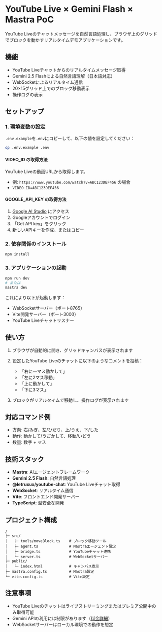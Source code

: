 # YouTube Live × Gemini Flash × Mastra PoC

YouTube Liveのチャットメッセージを自然言語処理し、ブラウザ上のグリッドでブロックを動かすリアルタイムデモアプリケーションです。

## 機能

- YouTube Liveチャットからのリアルタイムメッセージ取得
- Gemini 2.5 Flashによる自然言語理解（日本語対応）
- WebSocketによるリアルタイム通信
- 20×15グリッド上でのブロック移動表示
- 操作ログの表示

## セットアップ

### 1. 環境変数の設定

`.env.example`を`.env`にコピーして、以下の値を設定してください：

```bash
cp .env.example .env
```

#### VIDEO_ID の取得方法
YouTube Liveの動画URLから取得します。
- 例: `https://www.youtube.com/watch?v=ABC123DEF456` の場合
- `VIDEO_ID=ABC123DEF456`

#### GOOGLE_API_KEY の取得方法
1. [Google AI Studio](https://aistudio.google.com/app/apikey) にアクセス
2. Googleアカウントでログイン
3. 「Get API key」をクリック
4. 新しいAPIキーを作成、またはコピー

### 2. 依存関係のインストール

```bash
npm install
```

### 3. アプリケーションの起動

```bash
npm run dev
# または
mastra dev
```

これにより以下が起動します：
- WebSocketサーバー（ポート8765）
- Vite開発サーバー（ポート3000）
- YouTube Liveチャットリスナー

## 使い方

1. ブラウザが自動的に開き、グリッドキャンバスが表示されます
2. 設定したYouTube Liveのチャットに以下のようなコメントを投稿：
   - 「右に一マス動かして」
   - 「左に2マス移動」
   - 「上に動かして」
   - 「下に3マス」

3. ブロックがリアルタイムで移動し、操作ログが表示されます

## 対応コマンド例

- 方向: 右/みぎ、左/ひだり、上/うえ、下/した
- 動作: 動かして/うごかして、移動/いどう
- 数量: 数字 + マス

## 技術スタック

- **Mastra**: AIエージェントフレームワーク
- **Gemini 2.5 Flash**: 自然言語処理
- **@letruxux/youtube-chat**: YouTube Liveチャット取得
- **WebSocket**: リアルタイム通信
- **Vite**: フロントエンド開発サーバー
- **TypeScript**: 型安全な開発

## プロジェクト構成

```
/
├─ src/
│   ├─ tools/moveBlock.ts    # ブロック移動ツール
│   ├─ agent.ts              # Mastraエージェント設定
│   ├─ bridge.ts             # YouTubeチャット連携
│   └─ server.ts             # WebSocketサーバー
├─ public/
│   └─ index.html            # キャンバス表示
├─ mastra.config.ts          # Mastra設定
└─ vite.config.ts            # Vite設定
```

## 注意事項

- YouTube Liveのチャットはライブストリーミングまたはプレミア公開中のみ取得可能
- Gemini APIの利用には制限があります（[料金詳細](https://ai.google.dev/pricing)）
- WebSocketサーバーはローカル環境での動作を想定
